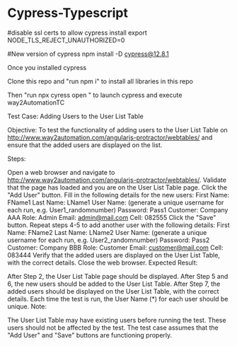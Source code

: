 # Cypress-Typescript


#disable ssl certs to allow cypress install
 export NODE_TLS_REJECT_UNAUTHORIZED=0

#New version of cypress
npm install -D cypress@12.8.1

Once you installed cypress

Clone this repo and "run npm i" to install all libraries in this repo

Then "run npx cyress open " to launch cypress and execute way2AutomationTC



Test Case: Adding Users to the User List Table

Objective: To test the functionality of adding users to the User List Table on http://www.way2automation.com/angularjs-protractor/webtables/ and ensure that the added users are displayed on the list.

Steps:

Open a web browser and navigate to http://www.way2automation.com/angularjs-protractor/webtables/.
Validate that the page has loaded and you are on the User List Table page.
Click the "Add User" button.
Fill in the following details for the new users:
First Name: FName1
Last Name: LName1
User Name: (generate a unique username for each run, e.g. User1_randomnumber)
Password: Pass1
Customer: Company AAA
Role: Admin
Email: admin@mail.com
Cell: 082555
Click the "Save" button.
Repeat steps 4-5 to add another user with the following details:
First Name: FName2
Last Name: LName2
User Name: (generate a unique username for each run, e.g. User2_randomnumber)
Password: Pass2
Customer: Company BBB
Role: Customer
Email: customer@mail.com
Cell: 083444
Verify that the added users are displayed on the User List Table, with the correct details.
Close the web browser.
Expected Result:

After Step 2, the User List Table page should be displayed.
After Step 5 and 6, the new users should be added to the User List Table.
After Step 7, the added users should be displayed on the User List Table, with the correct details.
Each time the test is run, the User Name (*) for each user should be unique.
Note:

The User List Table may have existing users before running the test. These users should not be affected by the test.
The test case assumes that the "Add User" and "Save" buttons are functioning properly.


